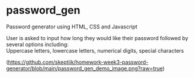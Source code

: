 # password_gen

Password generator using HTML, CSS and Javascript

User is asked to input how long they would like their password followed by several options including:  
Uppercase letters, lowercase letters, numerical digits, special characters

(https://github.com/skeptiik/homework-week3-password-generator/blob/main/password_gen_demo_image.png?raw=true)
